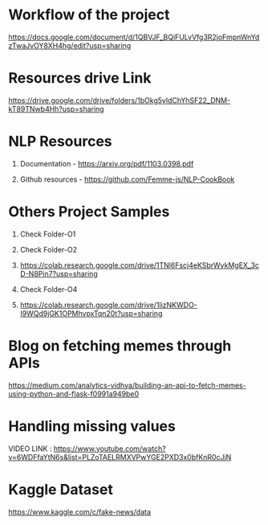 Workflow of the project
=============================================

https://docs.google.com/document/d/1QBVJF_BQiFULvVfg3R2joFmpnWnYdzTwaJvOY8XH4hg/edit?usp=sharing

Resources drive Link
=============================================

https://drive.google.com/drive/folders/1bOkg5yldChYhSF22_DNM-kT89TNwb4Hh?usp=sharing

NLP Resources
=============================================

1. Documentation - https://arxiv.org/pdf/1103.0398.pdf

2. Github resources - https://github.com/Femme-js/NLP-CookBook

Others Project Samples
=============================================

1. Check Folder-O1

2. Check Folder-O2

3. https://colab.research.google.com/drive/1TNl6Fscj4eKSbrWykMgEX_3cD-N8Pin7?usp=sharing

4. Check Folder-O4

5. https://colab.research.google.com/drive/1lizNKWDO-I9WQd9jGK1OPMhvpxTqn20t?usp=sharing

Blog on fetching memes through APIs
=============================================

https://medium.com/analytics-vidhya/building-an-api-to-fetch-memes-using-python-and-flask-f0991a949be0

Handling missing values
=============================================

VIDEO LINK : https://www.youtube.com/watch?v=6WDFfaYtN6s&list=PLZoTAELRMXVPwYGE2PXD3x0bfKnR0cJjN

Kaggle Dataset
=============================================

https://www.kaggle.com/c/fake-news/data
